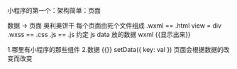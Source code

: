 小程序的第一个：架构简单：页面

数据 -> 页面
奥利奥饼干
每个页面由死个文件组成
.wxml == .html view = div
.wxss == .css
.js   == .js
约定  js data 放的数据   wxml {{显示出来}}

1.哪里有小程序的那些组件
2.数据
{{}}
setData({
    key: val
})
页面会根据数据的改变而改变